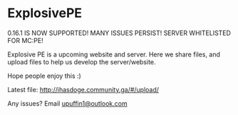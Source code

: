 # ExplosivePE

0.16.1 IS NOW SUPPORTED! MANY ISSUES PERSIST! SERVER WHITELISTED FOR MC:PE!

Explosive PE is a upcoming website and server.
Here we share files, and upload files to help us develop the server/website.

Hope people enjoy this :)

Latest file: http://ihasdoge.community.ga/#/upload/

Any issues? Email upuffin1@outlook.com
